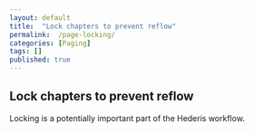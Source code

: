 ```yaml
---
layout: default
title:  "Lock chapters to prevent reflow"
permalink:  /page-locking/
categories: [Paging]
tags: []
published: true
---
```


<section data-type="chapter" class="hsecchapter" data-hederis-type="hsecchapter" id="page-locking" data-pi-attrs="id: page-locking;" role="doc-chapter" data-author-name=" " data-book-title=" " title="Lock chapters to prevent reflow"><h1 data-hederis-type="hblkchaptitle" class="hblkchaptitle" id="p3p8ucw6U">Lock chapters to prevent reflow</h1><p class="hblkp" data-hederis-type="hblkp" id="pmC3ShomB">Locking is a potentially important part of the Hederis workflow.</p></section>